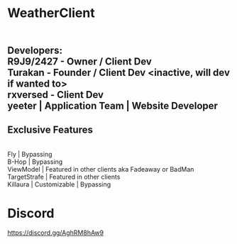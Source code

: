 # WeatherClient
<br> Developers:
<br> R9J9/2427 - Owner / Client Dev
<br> Turakan - Founder / Client Dev <inactive, will dev if wanted to>
<br> rxversed - Client Dev
<br> yeeter | Application Team | Website Developer
-----------
Exclusive Features
--------------
<br> Fly | Bypassing
<br> B-Hop | Bypassing
<br> ViewModel | Featured in other clients aka Fadeaway or BadMan
<br> TargetStrafe | Featured in other clients
<br> Killaura | Customizable | Bypassing
# Discord
https://discord.gg/AghRM8hAw9
